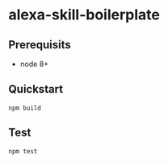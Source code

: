 # alexa-skill-boilerplate

## Prerequisits

* node 8+

## Quickstart

```shell
npm build
```

## Test

```shell
npm test
```
